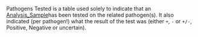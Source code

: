 Pathogens Tested is a table used solely to indicate that an [Analysis_Sample](Analysis_Sample.md)has been tested on the related pathogen(s). It also indicated (per pathogen!) what the result of the test was (either `+`, `-` or `+/-`, Positive, Negative or uncertain).